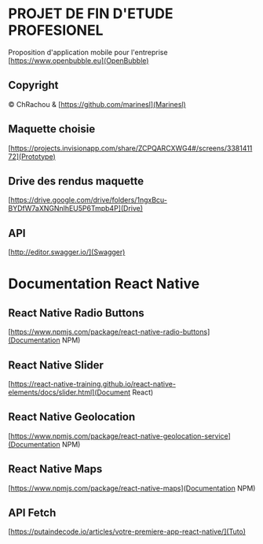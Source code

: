 # PROJET DE FIN D'ETUDE PROFESIONEL
Proposition d'application mobile pour l'entreprise [https://www.openbubble.eu](OpenBubble) 

## Copyright
© ChRachou & [https://github.com/marinesl](Marinesl)

## Maquette choisie
[https://projects.invisionapp.com/share/ZCPQARCXWG4#/screens/338141172](Prototype)

## Drive des rendus maquette
[https://drive.google.com/drive/folders/1ngxBcu-BYDfW7aXNGNnlhEU5P6Tmpb4P](Drive)

## API
[http://editor.swagger.io/](Swagger)


# Documentation React Native

## React Native Radio Buttons
[https://www.npmjs.com/package/react-native-radio-buttons](Documentation NPM)

## React Native Slider
[https://react-native-training.github.io/react-native-elements/docs/slider.html](Document React)

## React Native Geolocation
[https://www.npmjs.com/package/react-native-geolocation-service](Documentation NPM)

## React Native Maps
[https://www.npmjs.com/package/react-native-maps](Documentation NPM)

## API Fetch
[https://putaindecode.io/articles/votre-premiere-app-react-native/](Tuto)
